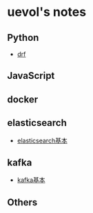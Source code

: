 # uevol's notes

## Python

+ [drf](./python/djangorestframework.md)

## JavaScript

## docker

## elasticsearch

+ [elasticsearch基本](./ealsticsearch/es_base_operation.md)

## kafka

+ [kafka基本](./kafka/kafka_base_operation.md)

## Others
